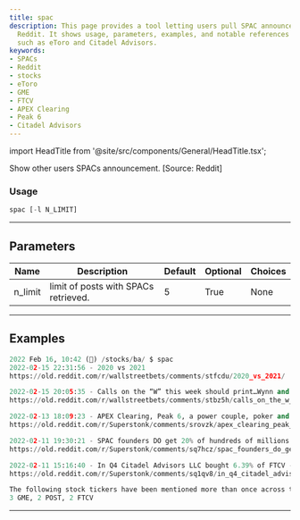 ```yaml
---
title: spac
description: This page provides a tool letting users pull SPAC announcements from
  Reddit. It shows usage, parameters, examples, and notable references to companies
  such as eToro and Citadel Advisors.
keywords:
- SPACs
- Reddit
- stocks
- eToro
- GME
- FTCV
- APEX Clearing
- Peak 6
- Citadel Advisors
---
```


import HeadTitle from '@site/src/components/General/HeadTitle.tsx';

<HeadTitle title="stocks/ba/spac - Reference | OpenBB Terminal Docs" />

Show other users SPACs announcement. [Source: Reddit]

### Usage

```python
spac [-l N_LIMIT]
```

---

## Parameters

| Name | Description | Default | Optional | Choices |
| ---- | ----------- | ------- | -------- | ------- |
| n_limit | limit of posts with SPACs retrieved. | 5 | True | None |


---

## Examples

```python
2022 Feb 16, 10:42 (🦋) /stocks/ba/ $ spac
2022-02-15 22:31:56 - 2020 vs 2021
https://old.reddit.com/r/wallstreetbets/comments/stfcdu/2020_vs_2021/

2022-02-15 20:05:35 - Calls on the “W” this week should print…Wynn and Walmart calls baby..
https://old.reddit.com/r/wallstreetbets/comments/stbz5h/calls_on_the_w_this_week_should_printwynn_and/

2022-02-13 18:09:23 - APEX Clearing, Peak 6, a power couple, poker and a failed SPAC.
https://old.reddit.com/r/Superstonk/comments/srovzk/apex_clearing_peak_6_a_power_couple_poker_and_a/

2022-02-11 19:30:21 - SPAC founders DO get 20% of hundreds of millions in stock for their 25k investment. And the par value for shares is so low, some fuckery can be done!
https://old.reddit.com/r/Superstonk/comments/sq7hcz/spac_founders_do_get_20_of_hundreds_of_millions/

2022-02-11 15:16:40 - In Q4 Citadel Advisors LLC bought 6.39% of FTCV - the SPAC that eToro will merge with in order to go public.
https://old.reddit.com/r/Superstonk/comments/sq1qv8/in_q4_citadel_advisors_llc_bought_639_of_ftcv_the/

The following stock tickers have been mentioned more than once across the previous SPACs:
3 GME, 2 POST, 2 FTCV
```
---
